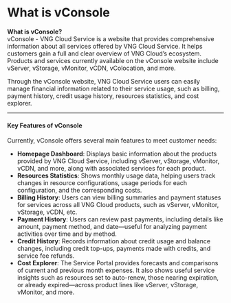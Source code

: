 # What is vConsole

**What is vConsole?**\
vConsole - VNG Cloud Service is a website that provides comprehensive information about all services offered by VNG Cloud Service. It helps customers gain a full and clear overview of VNG Cloud’s ecosystem. Products and services currently available on the vConsole website include vServer, vStorage, vMonitor, vCDN, vColocation, and more.

Through the vConsole website, VNG Cloud Service users can easily manage financial information related to their service usage, such as billing, payment history, credit usage history, resources statistics, and cost explorer.

***

#### Key Features of vConsole

Currently, vConsole offers several main features to meet customer needs:

* **Homepage Dashboard**: Displays basic information about the products provided by VNG Cloud Service, including vServer, vStorage, vMonitor, vCDN, and more, along with associated services for each product.
* **Resources Statistics**: Shows monthly usage data, helping users track changes in resource configurations, usage periods for each configuration, and the corresponding costs.
* **Billing History**: Users can view billing summaries and payment statuses for services across all VNG Cloud products, such as vServer, vMonitor, vStorage, vCDN, etc.
* **Payment History**: Users can review past payments, including details like amount, payment method, and date—useful for analyzing payment activities over time and by method.
* **Credit History**: Records information about credit usage and balance changes, including credit top-ups, payments made with credits, and service fee refunds.
* **Cost Explorer**: The Service Portal provides forecasts and comparisons of current and previous month expenses. It also shows useful service insights such as resources set to auto-renew, those nearing expiration, or already expired—across product lines like vServer, vStorage, vMonitor, and more.
